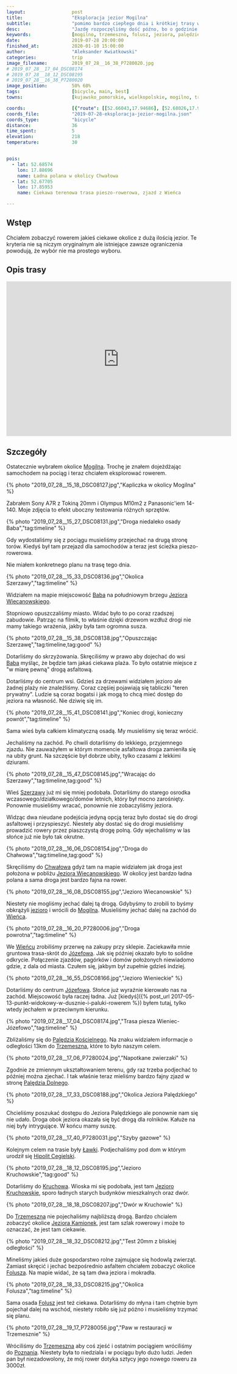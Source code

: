 ```yaml
---
layout:                 post
title:                  "Eksploracja jezior Mogilna"
subtitle:               "pomimo bardzo ciepłego dnia i krótkiej trasy widziałem wiele ciekawych miejsc"
desc:                   "Jazdę rozpoczęliśmy dość późno, bo o godzinie 15-tej. Jednak pomimo tego udało się nam odwiedzić kilka ciekawych wiosen na północ od Mogilna."
keywords:               [mogilno, trzemeszno, folusz, jeziora, palędzie, zbiorniki gazu, kujawy]
date:                   2019-07-28 20:00:00
finished_at:            2020-01-10 15:00:00
author:                 "Aleksander Kwiatkowski"
categories:             trip
image_filename:         2019_07_28__16_38_P7280020.jpg
# 2019_07_28__17_04_DSC08174
# 2019_07_28__18_12_DSC08195
# 2019_07_28__16_38_P7280020
image_position:         50% 60%
tags:                   [bicycle, main, best]
towns:                  [kujawsko_pomorskie, wielkopolskie, mogilno, trzemeszno]

coords:                 [{"route": [[52.66043,17.94686], [52.68026,17.93493], [52.68328,17.91579], [52.68739,17.87176], [52.66657,17.84146], [52.63658,17.79760], [52.60469,17.81674], [52.59494,17.82919], [52.58258,17.82893], [52.57721,17.81485], [52.56579,17.82541]], "type": "bicycle"}]
coords_file:            "2019-07-28-eksploracja-jezior-mogilna.json"
coords_type:            "bicycle"
distance:               36
time_spent:             5
elevation:              218
temperature:            30


pois:
  - lat: 52.68574
    lon: 17.88696
    name: Ładna polana w okolicy Chwałowa
  - lat: 52.67705
    lon: 17.85953
    name: Ciekawa terenowa trasa pieszo-rowerowa, zjazd z Wieńca

---
```


[wiki-jezioro-paledzie]: https://pl.wikipedia.org/wiki/Jezioro_Pal%C4%99dzie
[wiki-kruchowo]: https://pl.wikipedia.org/wiki/Kruchowo
[wiki-jezioro-kruchowskie]: https://pl.wikipedia.org/wiki/Jezioro_Kruchowskie
[wiki-jezioro-kamionek]: https://pl.wikipedia.org/wiki/Kamionek_(jezioro)
[wiki-mogilno]: https://pl.wikipedia.org/wiki/Mogilno
[wiki-baba]: https://pl.wikipedia.org/wiki/Baba_(osada_w_powiecie_mogile%C5%84skim)
[wiki-jezioro-wiecanowskie]: https://pl.wikipedia.org/wiki/Jezioro_Wiecanowskie
[wiki-szerzawy]: https://pl.wikipedia.org/wiki/Szerzawy_(wojew%C3%B3dztwo_kujawsko-pomorskie)
[wiki-chwalowo]: https://pl.wikipedia.org/wiki/Chwa%C5%82owo
[wiki-wieniec]: https://pl.wikipedia.org/wiki/Wieniec_(powiat_mogile%C5%84ski)
[wiki-jozefowo]: https://pl.wikipedia.org/wiki/J%C3%B3zefowo_(powiat_mogile%C5%84ski)
[wiki-paledzie-koscielne]: https://pl.wikipedia.org/wiki/Pal%C4%99dzie_Ko%C5%9Bcielne
[wiki-trzemeszno]: https://pl.wikipedia.org/wiki/Trzemeszno
[wiki-paledzie-dolne]: https://pl.wikipedia.org/wiki/Pal%C4%99dzie_Dolne
[wiki-lawki]: https://pl.wikipedia.org/wiki/%C5%81awki_(wojew%C3%B3dztwo_wielkopolskie)
[wiki-hipolit-cegielski]: https://pl.wikipedia.org/wiki/Hipolit_Cegielski
[wiki-folusz]: https://pl.wikipedia.org/wiki/Folusz_(powiat_gnie%C5%BAnie%C5%84ski)
[wiki-poznan]: https://pl.wikipedia.org/wiki/Pozna%C5%84

## Wstęp

Chciałem zobaczyć rowerem jakieś ciekawe okolice z dużą ilością jezior.
Te kryteria nie są niczym oryginalnym ale istniejące zawsze ograniczenia
powodują, że wybór nie ma prostego wyboru.

## Opis trasy

<iframe height='405' width='590' frameborder='0' allowtransparency='true' scrolling='no' src='https://www.strava.com/activities/2571394574/embed/692ab4e1492f61a1bfe50d9e3aef41bab9fdb972'></iframe>

## Szczegóły

Ostatecznie wybrałem okolice [Mogilna][wiki-mogilno]. Trochę je znałem
dojeżdżając samochodem na pociąg i teraz chciałem eksplorować rowerem.

{% photo "2019_07_28__15_18_DSC08127.jpg","Kapliczka w okolicy Mogilna" %}

Zabrałem Sony A7R z Tokiną 20mm i Olympus M10m2 z Panasonic'iem 14-140.
Moje zdjęcia to efekt uboczny testowania różnych sprzętów.

{% photo "2019_07_28__15_27_DSC08131.jpg","Droga niedaleko osady Baba","tag:timeline" %}

Gdy wydostaliśmy się z pociągu musieliśmy przejechać na drugą stronę torów.
Kiedyś był tam przejazd dla samochodów a teraz jest ścieżka
pieszo-rowerowa.

Nie miałem konkretnego planu na trasę tego dnia.

{% photo "2019_07_28__15_33_DSC08136.jpg","Okolica Szerzawy","tag:timeline" %}

Widziałem na mapie miejscowość [Baba][wiki-baba] na południowym brzegu
[Jeziora Wiecanowskiego][wiki-jezioro-wiecanowskie].

Stopniowo opuszczaliśmy miasto. Widać było to po coraz rzadszej zabudowie.
Patrząc na filmik, to właśnie dzięki drzewom wzdłuż drogi nie mamy
takiego wrażenia, jakby była tam ogromna susza.

{% photo "2019_07_28__15_38_DSC08138.jpg","Opuszczając Szerzawę","tag:timeline,tag:good" %}

Dotarliśmy do skrzyżowania. Skręciliśmy w prawo aby dojechać do wsi
[Baba][wiki-baba] myśląc, że będzie tam jakaś ciekawa plaża.
To było ostatnie miejsce z "w miarę pewną" drogą asfaltową.

Dotarliśmy do centrum wsi. Gdzieś za drzewami widziałem jezioro
ale żadnej plaży nie znaleźliśmy. Coraz częśiej pojawiają się tabliczki
"teren prywatny". Ludzie są coraz bogatsi i jak mogą to chcą mieć dostęp do
jeziora na własność. Nie dziwię się im.

{% photo "2019_07_28__15_41_DSC08141.jpg","Koniec drogi, konieczny powrót","tag:timeline" %}

Sama wieś była całkiem klimatyczną osadą. My musieliśmy się teraz wrócić.

Jechaliśmy na zachód. Po chwili dotarliśmy do lekkiego, przyjemnego zjazdu.
Nie zauważyłem w którym momencie asfaltowa droga zamieniła się na
ubity grunt. Na szczęście był dobrze ubity, tylko czasami z lekkimi dziurami.

{% photo "2019_07_28__15_47_DSC08145.jpg","Wracając do Szerzawy","tag:timeline,tag:good" %}

Wieś [Szerzawy][wiki-szerzawy] już mi się mniej podobała. Dotarliśmy do
starego osrodka wczasowego/działkowego/domów letnich, który był mocno zarośnięty.
Ponownie musieliśmy wracać, ponownie nie zobaczyliśmy jeziora.

Widząc dwa nieudane podejścia jedyną opcją teraz było dostać się do drogi
asfaltowej i przyspieszyć. Niestety aby dostać się do drogi
musieliśmy prowadzić rowery przez piaszczystą drogę polną.
Gdy wjechaliśmy w las słońce już nie było tak okrutne.

{% photo "2019_07_28__16_06_DSC08154.jpg","Droga do Chałwowa","tag:timeline,tag:good" %}

Skręciliśmy do [Chwałowa][wiki-chwalowo] gdyż tam na mapie widziałem jak
droga jest położona w pobliżu [Jeziora Wiecanowskiego][wiki-jezioro-wiecanowskie].
W okolicy jest bardzo ładna polana a sama droga jest bardzo fajna na rower.

{% photo "2019_07_28__16_08_DSC08155.jpg","Jezioro Wiecanowskie" %}

Niestety nie mogliśmy jechać dalej tą drogą. Gdybyśmy to zrobili to
byśmy obkrążyli
[jezioro][wiki-jezioro-wiecanowskie] i wrócili do [Mogilna][wiki-mogilno].
Musieliśmy jechać dalej na zachód do [Wieńca][wiki-wieniec].

{% photo "2019_07_28__16_20_P7280006.jpg","Droga powrotna","tag:timeline" %}

We [Wieńcu][wiki-wieniec] zrobiliśmy przerwę na zakupy przy sklepie.
Zaciekawiła mnie gruntowa trasa-skrót do [Józefowa][wiki-jozefowo].
Jak się później okazało było to solidne odkrycie.
Połączenie zjazdów, pagórków i domów położonych niewiadomo
gdzie, z dala od miasta. Czułem się, jakbym był zupełnie gdzieś indziej.

{% photo "2019_07_28__16_55_DSC08166.jpg","Jezioro Wienieckie" %}

Dotarliśmy do centrum [Józefowa][wiki-jozefowo]. Słońce już wyraźnie kierowało
nas na zachód. Miejscowość była raczej ładna.
Już [kiedyś]({% post_url 2017-05-13-punkt-widokowy-w-dusznie-i-paluki-rowerem %})
byłem tutaj, tylko wtedy jechałem w przeciwnym kierunku.

{% photo "2019_07_28__17_04_DSC08174.jpg","Trasa piesza Wieniec-Józefowo","tag:timeline" %}

Zbliżaliśmy się do [Palędzia Kościelnego][wiki-paledzie-koscielne].
Na znaku widziałem informacje o odległości 13km do [Trzemeszna][wiki-trzemeszno],
które to było naszym celem.

{% photo "2019_07_28__17_06_P7280024.jpg","Napotkane zwierzaki" %}

Zgodnie ze zmiennym ukształtowaniem terenu, gdy raz trzeba podjechać to
później można zjechać. I tak właśnie teraz mieliśmy bardzo fajny zjazd
w stronę [Palędzia Dolnego][wiki-paledzie-dolne].

{% photo "2019_07_28__17_33_DSC08188.jpg","Okolica Jeziora Palędzkiego" %}

Chcieliśmy poszukać dostępu do Jeziora Palędzkiego ale ponownie nam się nie
udało. Droga obok jeziora okazała się być drogą dla rolników. Kałuże na niej były
intrygujące. W końcu mamy suszę.

{% photo "2019_07_28__17_40_P7280031.jpg","Szyby gazowe" %}

Kolejnym celem na trasie były [Ławki][wiki-lawki]. Podjechaliśmy pod dom
w którym urodził się [Hipolit Cegielski][wiki-hipolit-cegielski].

{% photo "2019_07_28__18_12_DSC08195.jpg","Jezioro Kruchowskie","tag:good" %}

Dotarliśmy do [Kruchowa][wiki-kruchowo]. Wioska mi się podobała, jest
tam [Jezioro Kruchowskie][wiki-jezioro-kruchowskie],
sporo ładnych starych budynków mieszkalnych oraz dwór.

{% photo "2019_07_28__18_18_DSC08207.jpg","Dwór w Kruchowie" %}

Do [Trzemeszna][wiki-trzemeszno] nie pojechaliśmy najbliższą drogą.
Bardzo chcialem zobaczyć okolice [Jeziora Kamionek][wiki-jezioro-kamionek],
jest tam szlak rowerowy i może to oznaczać, że jest tam ciekawie.

{% photo "2019_07_28__18_32_DSC08212.jpg","Test 20mm z bliskiej odległości" %}

Mineliśmy jakieś duże gospodarstwo rolne zajmujące się
hodowlą zwierząt.
Zamiast skręcić i jechać bezpośrednio asfaltem chciałem zobaczyć okolice
[Folusza][wiki-folusz]. Na mapie widać, że są tam dwa jeziora i mokradła.

{% photo "2019_07_28__18_33_DSC08215.jpg","Okolica Folusza","tag:timeline" %}

Sama osada [Folusz][wiki-folusz] jest też ciekawa. Dotarliśmy do młyna i tam
chętnie bym pojechał dalej na wschód, niestety robiło się już późno i
musieliśmy trzymać się planu.

{% photo "2019_07_28__19_17_P7280056.jpg","Paw w restauracji w Trzemesznie" %}

Wróciliśmy do [Trzemeszna][wiki-trzemeszno] aby coś zjeść i ostatnim pociągiem wróciliśmy
do [Poznania][wiki-poznan]. Niestety była to niedziala i w pociągu było dużo ludzi.
Jeden pan był niezadowolony, że mój rower dotyka sztycy jego nowego roweru za 3000zł.
